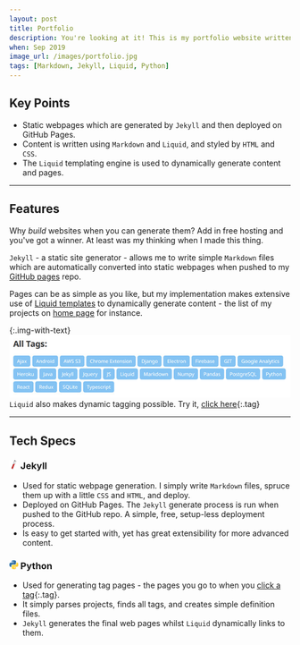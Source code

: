 ```yaml
---
layout: post
title: Portfolio
description: You're looking at it! This is my portfolio website written in <code>Markdown</code>, generated by <code>Jekyll</code>, and hosted on GitHub pages.
when: Sep 2019
image_url: /images/portfolio.jpg
tags: [Markdown, Jekyll, Liquid, Python]
---
```


## Key Points
- Static webpages which are generated by `Jekyll` and then deployed on GitHub Pages.
- Content is written using `Markdown` and `Liquid`, and styled by `HTML` and `CSS`.
- The `Liquid` templating engine is used to dynamically generate content and pages.

---

## Features

Why _build_ websites when you can generate them? Add in free hosting and you've got a winner. At least was my thinking when I made this thing.

`Jekyll` - a static site generator - allows me to write simple `Markdown` files which are automatically converted into static webpages when pushed to my [GitHub pages](https://pages.github.com/) repo.

Pages can be as simple as you like, but my implementation makes extensive use of [Liquid templates](https://shopify.github.io/liquid/) to dynamically generate content - the list of my projects on [home page](/) for instance.

{:.img-with-text}
![Images of tags in action](/images/portfolio_tags.jpg)<br>
`Liquid` also makes dynamic tagging possible. Try it, [click here](/tags/JS){:.tag}

---

## Tech Specs

### ![Jekyll](/icons/jekyll.png) Jekyll
- Used for static webpage generation. I simply write `Markdown` files, spruce them up with a little `CSS` and `HTML`, and deploy.
- Deployed on GitHub Pages. The `Jekyll` generate process is run when pushed to the GitHub repo. A simple, free, setup-less deployment process.
- Is easy to get started with, yet has great extensibility for more advanced content.

### ![Python](/icons/python.png) Python
- Used for generating tag pages - the pages you go to when you [click a tag](/tags/Python){:.tag}.
- It simply parses projects, finds all tags, and creates simple definition files.
- `Jekyll` generates the final web pages whilst `Liquid` dynamically links to them.
